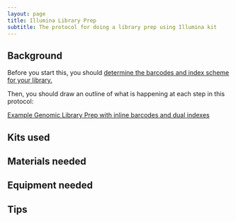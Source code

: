 ```yaml
---
layout: page
title: Illumina Library Prep
subtitle: The protocol for doing a library prep using Illumina kit
---
```


## Background

Before you start this, you should [determine the barcodes and index scheme for your library.](https://github.com/DrK-Lo/lab-wiki/wiki/6-Illumina-Library-Prep-with-Kapa-(Sara-Katie-Jon))

Then, you should draw an outline of what is happening at each step in this protocol:

[Example Genomic Library Prep with inline barcodes and dual indexes](https://docs.google.com/document/d/1xr99sMucP-x2rK6K61vtGHKNahl9UYFwh_oEb0AtHX8/edit)

## Kits used

## Materials needed

## Equipment needed

## Tips
